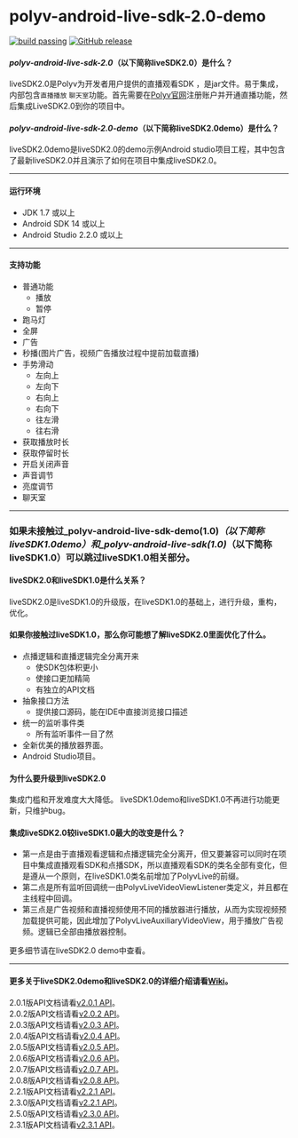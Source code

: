 
polyv-android-live-sdk-2.0-demo
===
[![build passing](https://img.shields.io/badge/build-passing-brightgreen.svg)](#)
[![GitHub release](https://img.shields.io/badge/release-v2.3.0-blue.svg)](https://github.com/easefun/polyv-android-live-sdk-2.0-demo/releases/tag/v2.3.0)
#### _polyv-android-live-sdk-2.0_（以下简称**liveSDK2.0**）是什么？
liveSDK2.0是Polyv为开发者用户提供的直播观看SDK ，是jar文件。易于集成，内部包含`直播播放` `聊天室`功能。首先需要在[Polyv官网](http://www.polyv.net)注册账户并开通直播功能，然后集成LiveSDK2.0到你的项目中。
#### _polyv-android-live-sdk-2.0-demo_（以下简称**liveSDK2.0demo**）是什么？
liveSDK2.0demo是liveSDK2.0的demo示例Android studio项目工程，其中包含了最新liveSDK2.0并且演示了如何在项目中集成liveSDK2.0。
***
#### 运行环境
* JDK 1.7 或以上
* Android SDK 14 或以上
* Android Studio 2.2.0 或以上
***
#### 支持功能
* 普通功能
  * 播放
  * 暂停
* 跑马灯
* 全屏
* 广告
* 秒播(图片广告，视频广告播放过程中提前加载直播)
* 手势滑动
  * 左向上
  * 左向下
  * 右向上
  * 右向下
  * 往左滑
  * 往右滑
* 获取播放时长
* 获取停留时长
* 开启关闭声音
* 声音调节
* 亮度调节
* 聊天室
***
### 如果未接触过_polyv-android-live-sdk-demo(1.0)_（以下简称**liveSDK1.0demo**）和_polyv-android-live-sdk(1.0)_（以下简称**liveSDK1.0**）可以跳过liveSDK1.0相关部分。

#### liveSDK2.0和liveSDK1.0是什么关系？
liveSDK2.0是liveSDK1.0的升级版，在liveSDK1.0的基础上，进行升级，重构，优化。
#### 如果你接触过liveSDK1.0，那么你可能想了解liveSDK2.0里面优化了什么。
* 点播逻辑和直播逻辑完全分离开来
  * 使SDK包体积更小
  * 使接口更加精简
  * 有独立的API文档
* 抽象接口方法
  * 提供接口源码，能在IDE中直接浏览接口描述
* 统一的监听事件类
  * 所有监听事件一目了然
* 全新优美的播放器界面。
* Android Studio项目。

#### 为什么要升级到liveSDK2.0
集成门槛和开发难度大大降低。
liveSDK1.0demo和liveSDK1.0不再进行功能更新，只维护bug。
#### 集成liveSDK2.0较liveSDK1.0最大的改变是什么？
* 第一点是由于直播观看逻辑和点播逻辑完全分离开，但又要兼容可以同时在项目中集成直播观看SDK和点播SDK，所以直播观看SDK的类名全部有变化，但是遵从一个原则，在liveSDK1.0类名前增加了PolyvLive的前缀。
* 第二点是所有监听回调统一由PolyvLiveVideoViewListener类定义，并且都在主线程中回调。
* 第三点是广告视频和直播视频使用不同的播放器进行播放，从而为实现视频预加载提供可能，因此增加了PolyvLiveAuxiliaryVideoView，用于播放广告视频。逻辑已全部由播放器控制。

更多细节请在liveSDK2.0 demo中查看。

***
#### 更多关于liveSDK2.0demo和liveSDK2.0的详细介绍请看[Wiki](https://github.com/easefun/polyv-android-live-sdk-2.0-demo/wiki)。
2.0.1版API文档请看[v2.0.1 API](http://repo.polyv.net/android/live/sdk/2.0.1/api/index.html)。<br/>
2.0.2版API文档请看[v2.0.2 API](http://repo.polyv.net/android/live/sdk/2.0.2/api/index.html)。<br/>
2.0.3版API文档请看[v2.0.3 API](http://repo.polyv.net/android/live/sdk/2.0.3/api/index.html)。<br/>
2.0.4版API文档请看[v2.0.4 API](http://repo.polyv.net/android/live/sdk/2.0.4/api/index.html)。<br/>
2.0.5版API文档请看[v2.0.5 API](http://repo.polyv.net/android/live/sdk/2.0.5/api/index.html)。<br/>
2.0.6版API文档请看[v2.0.6 API](http://repo.polyv.net/android/live/sdk/2.0.6/api/index.html)。<br/>
2.0.7版API文档请看[v2.0.7 API](http://repo.polyv.net/android/live/sdk/2.0.7/api/index.html)。<br/>
2.0.8版API文档请看[v2.0.8 API](http://repo.polyv.net/android/live/sdk/2.0.8/api/index.html)。<br/>
2.2.1版API文档请看[v2.2.1 API](http://repo.polyv.net/android/live/sdk/2.2.1/api/index.html)。<br/>
2.3.0版API文档请看[v2.2.1 API](http://repo.polyv.net/android/live/sdk/2.2.1/api/index.html)。<br/>
2.5.0版API文档请看[v2.3.0 API](http://repo.polyv.net/android/live/sdk/2.3.0/api/index.html)。
<br/>
2.3.1版API文档请看[v2.3.1 API](http://repo.polyv.net/android/live/sdk/2.3.1/api/index.html)。
